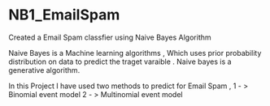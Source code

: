 # NB1_EmailSpam
Created a Email Spam classfier using Naive Bayes Algorithm

Naive Bayes is a Machine learning algorithms , Which uses prior probability distribution on data to predict the traget varaible . Naive bayes is a 
generative algorithm.  

In this Project I have used two methods to predict for Email Spam ,
1 - > Binomial event model 
2 - > Multinomial event model

